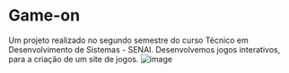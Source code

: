 # Game-on
Um projeto realizado no segundo semestre do curso Técnico em Desenvolvimento de Sistemas - SENAI. Desenvolvemos jogos interativos, para a criação de um site de jogos. 
![image](https://github.com/ManuelaGregorio/Game-on/assets/144246517/107f6954-6bda-449c-8e8a-55e8f1842e59)

